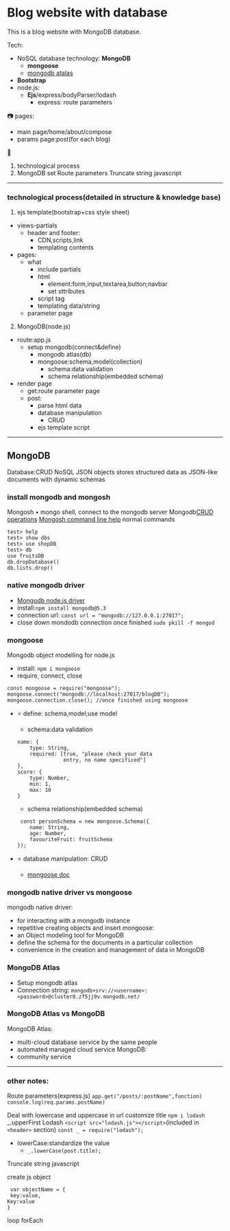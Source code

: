 # Blog website with database
This is a blog website with MongoDB database. 

Tech:
- NoSQL database technology: **MongoDB**
  - **mongoose**
  - [mongodb atalas](https://cloud.mongodb.com/v2/6454c12558a967594bc25391#/clusters/detail/Cluster0)
- **Bootstrap**
- node.js:
  - **Ejs**/express/bodyParser/lodash 
    - express: route parameters

📷
pages:
  - main page/home/about/compose
  - params page:post(for each blog)

📜
1. technological process
2. MongoDB
set Route parameters
Truncate string javascript


---

### technological process(detailed in structure & knowledge base)
1. ejs template(bootstrap+css style sheet)
  - views-partials
    - header and footer:
      - CDN,scripts,link
      - templating contents
  - pages:
    - what
      - include partials
      - html
        - element:form,input,textarea,button;navbar
        - set sttributes
      - script tag
      - templating data/string
    - parameter page
2. MongoDB(node.js)
  - route:app.js
    - setup mongodb(connect&define)
      - mongodb atlas(db)
      - mongoose:schema,model(collection)
        - schema:data validation
        - schema relationship(embedded schema)
  - render page
    - get:route parameter page
    - post:
      - parse html data
      - database manipulation
        - CRUD
      - ejs template script

---

## MongoDB
Database:CRUD
NoSQL
JSON objects
stores structured data as JSON-like documents with dynamic schemas

### install mongodb and mongosh
Mongosh
	• mongo shell, connect to the mongodb server
Mongodb[CRUD operations](https://docs.mongodb.com/manual/crud/)
[Mongosh command line help](https://www.mongodb.com/docs/mongodb-shell/reference/access-mdb-shell-help/)
normal commands
```
test> help
test> show dbs
test> use shopDB
test> db
use fruitsDB
db.dropDatabase()
db.lists.drop()
```

### native mongodb driver
  - [Mongodb node.js driver](https://mongodb.github.io/node-mongodb-native/?jmp=docs)
  - install:`npm install mongodb@5.3`
  - connection url:
  `const url = "mongodb://127.0.0.1:27017";`
  - close down mondodb connection once finished
  `sudo pkill -f mongod`

### mongoose 
Mongodb object modelling for node.js
  - install: 
  `npm i mongoose`
  - require, connect, close
  ```
  const mongoose = require("mongoose");
  mongoose.connect("mongodb://localhost:27017/blogDB");
  mongoose.connection.close(); //once finished using mongoose
  ```
  - ⭐️ define: schema,model;use model
    - schema:data validation

    ```
    name: {
        type: String,
        required: [true, "please check your data 
                   entry, no name specificed"]
    },
    score: {
        type: Number,
        min: 1,
        max: 10
    }
    ```
    - schema relationship(embedded schema)
    ```
     const personSchema = new mongoose.Schema({
        name: String,
        age: Number,
        favouriteFruit: fruitSchema
    });
    ```
  - ⭐️ database manipulation: CRUD
    - [mongoose doc](https://mongoosejs.com/docs/documents.html#updating-using-save)

### mongodb native driver vs mongoose
mongodb native driver: 
  - for interacting with a mongodb instance
  - repetitive creating objects and insert
mongoose:
  - an Object modeling tool for MongoDB
  - define the schema for the documents in a particular collection
  - convenience in the creation and management of data in MongoDB

### MongoDB Atlas
  - Setup mongodb atlas
  - Connection string: 
`mongodb+srv://<username>:<password>@cluster0.zf5jj9v.mongodb.net/`

### MongoDB Atlas vs MongoDB
MongoDB Atlas:
  - multi-cloud database service by the same people
  - automated managed cloud service
MongoDB:
  - community service

---

### other notes:

Route parameters(express.js)
`app.get("/posts/:postName",function)`
`console.log(req.params.postName)`

Deal with lowercase and uppercase in url customize title
`npm i lodash `
 _.upperFirst
Lodash
`<script src="lodash.js"></script>`(included in `<header>` section)
`const _ = require("lodash");`
- lowerCase:standardize the value
  - `_.lowerCase(post.title);`

Truncate string javascript



create js object
```
 var objectName = {
 key:value,
Key:value
}
```

loop
forEach


